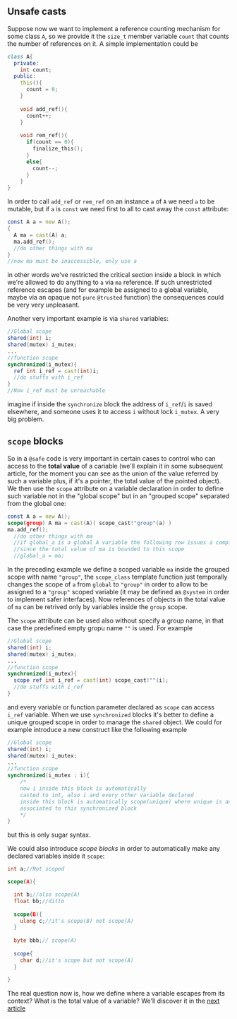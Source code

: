 ## Unsafe casts
Suppose now we want to implement a reference counting mechanism for some class `A`, so we provide it the `size_t` member variable `count` that counts the number of references on it.
A simple implementation could be
```` d
class A{
  private:
    int count;
  public:
    this(){
      count = 0;
    }
    
    void add_ref(){
      count++;
    }
    
    void rem_ref(){
      if(count == 0){
        finalize_this();
      }
      else{
        count--;
      }
    }
}
````

In order to call `add_ref` or `rem_ref` on an instance `a` of `A` we need `a` to be mutable, but if `a` is `const` we need first to all to cast away the `const` attribute:
```` d
const A a = new A();
{
  A ma = cast(A) a;
  ma.add_ref();
  //do other things with ma
}
//now ma must be inaccessible, only use a
````
in other words we've restricted the critical section inside a block in which we're allowed to do anything to `a` via `ma` reference. If such unrestricted reference escapes (and for example be assigned to a global variable, maybe via an opaque not `pure` `@trusted` function) the consequences could be very very unpleasant.

Another very important example is via `shared` variables:
```` d
//Global scope
shared(int) i;
shared(mutex) i_mutex;
...
//function scope
synchronized(i_mutex){
  ref int i_ref = cast(int)i;
  //do stuffs with i_ref
}
//Now i_ref must be unreachable
````
imagine if inside the `synchronize` block the address of `i_ref`/`i` is saved elsewhere, and someone uses it to access `i` without lock `i_mutex`. A very big problem.

## `scope` blocks

So in a `@safe` code is very important in certain cases to control who can access to the **total value** of a cariable (we'll explain it in some subsequent article, for the moment you can see as the union of the value referred by such a variable plus, if it's a pointer, the total value of the pointed object). We then use the `scope` attribute on a variable declaration in order to define such variable not in the "global scope" but in an "grouped scope" separated from the global one:
```` d
const A a = new A();
scope(group) A ma = cast(A)( scope_cast!"group"(a) )
ma.add_ref();
  //do other things with ma
  //if global_a is a global A variable the following row issues a compile time error 
  //since the total value of ma is bounded to this scope
  //global_a = ma;
````
In the preceding example we define a scoped variable `ma` inside the grouped scope with name `"group"`, the `scope_class` template function just temporally changes the scope of `a` from `global` to `"group"` in order to allow to be assigned to a `"group"` scoped variable (it may be defined as `@system` in order to implement safer interfaces). Now references of objects in the total value of `ma` can be retrived only by variables inside the `group` scope.

The `scope` attribute can be used also without specify a group name, in that case the predefined empty gropu name `""` is used. For example
```` d
//Global scope
shared(int) i;
shared(mutex) i_mutex;
...
//function scope
synchronized(i_mutex){
  scope ref int i_ref = cast(int) scope_cast!""(i);
  //do stuffs with i_ref
}
````
and every variable or function parameter declared as `scope` can access `i_ref` variable. When we use `synchronized` blocks it's better to define a unique grouped scope in order to manage the `shared` object. We could for example introduce a new construct like the following example
```` d
//Global scope
shared(int) i;
shared(mutex) i_mutex;
...
//function scope
synchronized(i_mutex : i){
    /*
    now i inside this block is automatically 
    casted to int, also i and every other variable declared
    inside this block is automatically scope(unique) where unique is an unique name 
    associated to this synchronized block
    */
}
````
but this is only sugar syntax.

We could also introduce *scope blocks* in order to automatically make any declared variables inside it `scope`:

````d
int a;//Not scoped

scope(A){

  int b;//also scope(A)
  float bb;//ditto
  
  scope(B){
    ulong c;//it's scope(B) not scope(A)
  }
  
  byte bbb;// scope(A)
  
  scope{
    char d;//it's scope but not scope(A)
  }
  
}
````

The real question now is, how we define where a variable escapes from its context? What is the total value of a variable? We'll discover it in the [next article](total_value.md)
